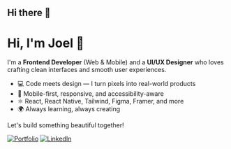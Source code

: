 ## Hi there 👋

# Hi, I'm Joel 👋

I'm a **Frontend Developer** (Web & Mobile) and a **UI/UX Designer** who loves crafting clean interfaces and smooth user experiences.

- 💻 Code meets design — I turn pixels into real-world products
- 📱 Mobile-first, responsive, and accessibility-aware
- ⚛️ React, React Native, Tailwind, Figma, Framer, and more
- 🌍 Always learning, always creating

Let's build something beautiful together!

<!-- Badges and links (optional) -->
[![Portfolio](https://img.shields.io/badge/Portfolio-Visit-blue?style=flat-square&logo=google-chrome)](https://yourportfolio.com)
[![LinkedIn](https://img.shields.io/badge/LinkedIn-Connect-blue?style=flat-square&logo=linkedin)](https://linkedin.com/in/yourusername)
